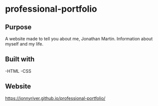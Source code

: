 # professional-portfolio

## Purpose

A website made to tell you about me, Jonathan Martin. Information about myself and my life.

## Built with

-HTML
-CSS

## Website

https://jonnyriver.github.io/professional-portfolio/
